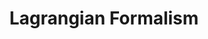 ---
title: Lagrangian Formalism
tags:
    - lagrangian-formalism
    - classical-mechanics
    - mathematics
---